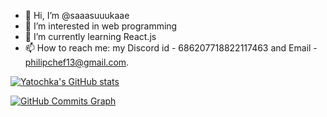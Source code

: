 - 👋 Hi, I’m @saaasuuukaae
- 👀 I’m interested in web programming
- 🌱 I’m currently learning React.js 
- 📫 How to reach me: my Discord id - 686207718822117463 and Email - philipchef13@gmail.com.

[![Yatochka's GitHub stats](https://github-readme-stats.vercel.app/api?username=yatochka-dev)](https://github.com/anuraghazra/github-readme-stats)

<a href="http://www.github.com/pernydev"><img src="https://github-readme-activity-graph.cyclic.app/graph?username=pernydev&bg_color=1c1917&color=ffffff&line=6366f1&point=ffffff&area_color=1c1917&area=true&hide_border=true&custom_title=GitHub%20Commits%20Graph" alt="GitHub Commits Graph" /></a>

<!---
saaasuuukaae/saaasuuukaae is a ✨ special ✨ repository because its `README.md` (this file) appears on your GitHub profile.
You can click the Preview link to take a look at your changes.
--->
